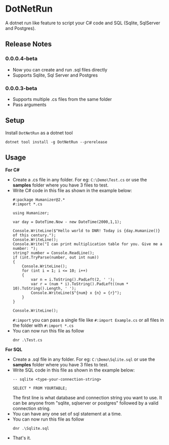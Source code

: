 # DotNetRun
A dotnet run like feature to script your C# code and SQL (Sqlite, SqlServer and Postgres).

## Release Notes
### 0.0.0.4-beta
- Now you can create and run .sql files directly
- Supports Sqlite, Sql Server and Postgres

### 0.0.0.3-beta
- Supports multiple .cs files from the same folder
- Pass arguments

## Setup
Install `DotNetRun` as a dotnet tool
```
dotnet tool install -g DotNetRun --prerelease
```

## Usage

**For C#**

- Create a .cs file in any folder. For eg: `C:\Demo\Test.cs` or use the **samples** folder where you have 3 files to test.
- Write C# code in this file as shown in the example below:
  ```
  #:package Humanizer@2.*
  #:import *.cs
  
  using Humanizer;
  
  var day = DateTime.Now - new DateTime(2000,1,1);
  
  Console.WriteLine($"Hello world to DNR! Today is {day.Humanize()} of this century.");
  Console.WriteLine();
  Console.Write("I can print multiplication table for you. Give me a number: ");
  string? number = Console.ReadLine();
  if (int.TryParse(number, out int num))
  {
      Console.WriteLine();
      for (int i = 1; i <= 10; i++)
      {
          var n = i.ToString().PadLeft(2, ' ');
          var r = (num * i).ToString().PadLeft((num * 10).ToString().Length, ' ');
          Console.WriteLine($"{num} x {n} = {r}");
      }
  }
  
  Console.WriteLine();
  ```
  `#:import` you can pass a single file like `#:import Example.cs` or all files in the folder with `#:import *.cs`
- You can now run this file as follow
  ```
  dnr .\Test.cs
  ```

**For SQL**

- Create a .sql file in any folder. For eg: `C:\Demo\Sqlite.sql` or use the **samples** folder where you have 3 files to test.
- Write SQL code in this file as shown in the example below:
  ```
  -- sqlite <type-your-connection-string>

  SELECT * FROM YOURTABLE;  
  ```
  The first line is what database and connection string you want to use. It can be anyone from "sqlite, sqlserver or postgres" followed by a valid connection string.
- You can have any one set of sql statement at a time.
- You can now run this file as follow
  ```
  dnr .\Sqlite.sql
  ```
- That's it.
